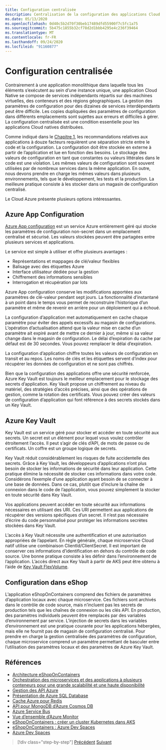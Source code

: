 ```yaml
---
title: Configuration centralisée
description: Centralisation de la configuration des applications Cloud natives à l’aide de Azure App configuration et du coffre AzureKey.
ms.date: 05/13/2020
ms.openlocfilehash: 0d40c5b2d70f30beb17489dfd55900f7c5fc1a75
ms.sourcegitcommit: 5b475c1855b32cf78d2d1bbb4295e4c236f39464
ms.translationtype: MT
ms.contentlocale: fr-FR
ms.lasthandoff: 09/24/2020
ms.locfileid: "91160877"
---
```

# <a name="centralized-configuration"></a>Configuration centralisée

Contrairement à une application monolithique dans laquelle tous les éléments s’exécutent au sein d’une instance unique, une application Cloud Native se compose de services indépendants répartis sur des machines virtuelles, des conteneurs et des régions géographiques. La gestion des paramètres de configuration pour des dizaines de services interdépendants peut être difficile. Les copies dupliquées des paramètres de configuration dans différents emplacements sont sujettes aux erreurs et difficiles à gérer. La configuration centralisée est une condition essentielle pour les applications Cloud natives distribuées.

Comme indiqué dans le [Chapitre 1](introduction.md), les recommandations relatives aux applications à douze facteurs requièrent une séparation stricte entre le code et la configuration. La configuration doit être stockée en externe à partir de l’application et lue en fonction des besoins. Le stockage des valeurs de configuration en tant que constantes ou valeurs littérales dans le code est une violation. Les mêmes valeurs de configuration sont souvent utilisées par de nombreux services dans la même application. En outre, nous devons prendre en charge les mêmes valeurs dans plusieurs environnements, tels que le développement, les tests et la production. La meilleure pratique consiste à les stocker dans un magasin de configuration centralisé.

Le Cloud Azure présente plusieurs options intéressantes.

## <a name="azure-app-configuration"></a>Azure App Configuration

[Azure App configuration](/azure/azure-app-configuration/overview) est un service Azure entièrement géré qui stocke les paramètres de configuration non-secret dans un emplacement centralisé et sécurisé. Les valeurs stockées peuvent être partagées entre plusieurs services et applications.

Le service est simple à utiliser et offre plusieurs avantages :

- Représentations et mappages de clé/valeur flexibles
- Balisage avec des étiquettes Azure
- Interface utilisateur dédiée pour la gestion
- Chiffrement des informations sensibles
- Interrogation et récupération par lots

Azure App configuration conserve les modifications apportées aux paramètres de clé-valeur pendant sept jours. La fonctionnalité d’instantané à un point dans le temps vous permet de reconstruire l’historique d’un paramètre et même de revenir en arrière pour un déploiement qui a échoué.

La configuration d’application met automatiquement en cache chaque paramètre pour éviter des appels excessifs au magasin de configurations. L’opération d’actualisation attend que la valeur mise en cache d’un paramètre ait expiré avant de mettre ce dernier à jour, même si sa valeur change dans le magasin de configuration. Le délai d’expiration du cache par défaut est de 30 secondes. Vous pouvez remplacer le délai d’expiration.

La configuration d’application chiffre toutes les valeurs de configuration en transit et au repos. Les noms de clés et les étiquettes servent d’index pour récupérer les données de configuration et ne sont pas chiffrés.

Bien que la configuration des applications offre une sécurité renforcée, Azure Key Vault est toujours le meilleur emplacement pour le stockage des secrets d’application. Key Vault propose un chiffrement au niveau du matériel, des stratégies d’accès précises, ainsi que des opérations de gestion, comme la rotation des certificats. Vous pouvez créer des valeurs de configuration d’application qui font référence à des secrets stockés dans un Key Vault.

## <a name="azure-key-vault"></a>Azure Key Vault

Key Vault est un service géré pour stocker et accéder en toute sécurité aux secrets. Un secret est un élément pour lequel vous voulez contrôler étroitement l’accès. Il peut s’agir de clés d’API, de mots de passe ou de certificats. Un coffre est un groupe logique de secrets.

Key Vault réduit considérablement les risques de fuite accidentelle des secrets. Grâce à Key Vault, les développeurs d’applications n’ont plus besoin de stocker les informations de sécurité dans leur application. Cette pratique élimine la nécessité de stocker ces informations dans votre code. Considérons l’exemple d’une application ayant besoin de se connecter à une base de données. Dans ce cas, plutôt que d’inclure la chaîne de connexion dans le code de l’application, vous pouvez simplement la stocker en toute sécurité dans Key Vault.

Vos applications peuvent accéder en toute sécurité aux informations nécessaires en utilisant des URI. Ces URI permettent aux applications de récupérer des versions spécifiques d’un secret. Il n’est pas nécessaire d’écrire du code personnalisé pour protéger les informations secrètes stockées dans Key Vault.

L’accès à Key Vault nécessite une authentification et une autorisation appropriées de l’appelant. En règle générale, chaque microservice Cloud natif utilise une combinaison ClientId/ClientSecret. Il est important de conserver ces informations d’identification en dehors du contrôle de code source. Une bonne pratique consiste à les définir dans l’environnement de l’application. L’accès direct aux Key Vault à partir de AKS peut être obtenu à l’aide de [Key Vault FlexVolume](https://github.com/Azure/kubernetes-keyvault-flexvol).

## <a name="configuration-in-eshop"></a>Configuration dans eShop

L’application eShopOnContainers comprend des fichiers de paramètres d’application locaux avec chaque microservice. Ces fichiers sont archivés dans le contrôle de code source, mais n’incluent pas les secrets de production tels que les chaînes de connexion ou les clés API. En production, des paramètres individuels peuvent être remplacés par des variables d’environnement par service. L’injection de secrets dans les variables d’environnement est une pratique courante pour les applications hébergées, mais elle ne fournit pas de magasin de configuration centralisé. Pour prendre en charge la gestion centralisée des paramètres de configuration, chaque microservice comprend un paramètre permettant de basculer entre l’utilisation des paramètres locaux et des paramètres de Azure Key Vault.

## <a name="references"></a>Références

- [Architecture eShopOnContainers](https://github.com/dotnet-architecture/eShopOnContainers/wiki/Architecture)
- [Orchestration des microservices et des applications à plusieurs conteneurs pour une grande scalabilité et une haute disponibilité](../microservices/architect-microservice-container-applications/scalable-available-multi-container-microservice-applications.md)
- [Gestion des API Azure](/azure/api-management/api-management-key-concepts)
- [Présentation de Azure SQL Database](/azure/sql-database/sql-database-technical-overview)
- [Cache Azure pour Redis](https://azure.microsoft.com/services/cache/)
- [API pour MongoDB d’Azure Cosmos DB](/azure/cosmos-db/mongodb-introduction)
- [Azure Service Bus](/azure/service-bus-messaging/service-bus-messaging-overview)
- [Vue d’ensemble d’Azure Monitor](/azure/azure-monitor/overview)
- [eShopOnContainers : créer un cluster Kubernetes dans AKS](https://github.com/dotnet-architecture/eShopOnContainers/wiki/Deploy-to-Azure-Kubernetes-Service-(AKS)#create-kubernetes-cluster-in-aks)
- [eShopOnContainers : Azure Dev Spaces](https://github.com/dotnet-architecture/eShopOnContainers/wiki/Azure-Dev-Spaces)
- [Azure Dev Spaces](/azure/dev-spaces/about)

>[!div class="step-by-step"]
>[Précédent](deploy-eshoponcontainers-azure.md) 
> [Suivant](scale-applications.md)
